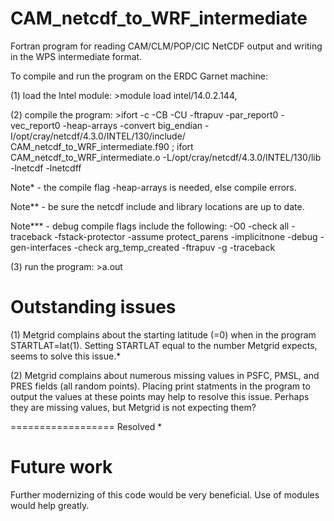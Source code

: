 CAM_netcdf_to_WRF_intermediate
==============================
Fortran program for reading CAM/CLM/POP/CIC NetCDF output and writing in the WPS intermediate format.

To compile and run the program on the ERDC Garnet machine:

(1) load the Intel module: >module load intel/14.0.2.144,

(2) compile the program: >ifort -c -CB -CU -ftrapuv -par_report0 -vec_report0 -heap-arrays -convert big_endian -I/opt/cray/netcdf/4.3.0/INTEL/130/include/ CAM_netcdf_to_WRF_intermediate.f90 ; ifort CAM_netcdf_to_WRF_intermediate.o -L/opt/cray/netcdf/4.3.0/INTEL/130/lib -lnetcdf -lnetcdff

Note* - the compile flag -heap-arrays is needed, else compile errors.

Note** - be sure the netcdf include and library locations are up to date.

Note*** - debug compile flags include the following: -O0 -check all -traceback -fstack-protector -assume protect_parens -implicitnone -debug -gen-interfaces -check arg_temp_created -ftrapuv -g -traceback 

(3) run the program: >a.out


Outstanding issues
==================
(1) Metgrid complains about the starting latitude (=0) when in the program STARTLAT=lat(1). Setting STARTLAT equal to the number Metgrid expects, seems to solve this issue.*

(2) Metgrid complains about numerous missing values in PSFC, PMSL, and PRES fields (all random points). Placing print statments in the program to output the values at these points may help to resolve this issue. Perhaps they are missing values, but Metgrid is not expecting them?

==================
Resolved *


Future work
===========
Further modernizing of this code would be very beneficial. Use of modules would help greatly.
